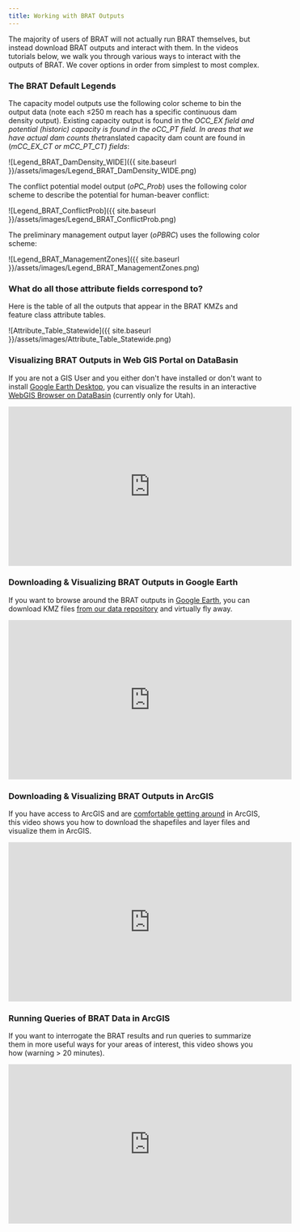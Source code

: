 ```yaml
---
title: Working with BRAT Outputs
---
```


The majority of users of BRAT will not actually run BRAT themselves, but instead download BRAT outputs and interact with them. In the videos tutorials below, we walk you through various ways to interact with the outputs of BRAT. We cover options in order from simplest to most complex. 

### The BRAT Default Legends

The capacity model outputs use the following color scheme to bin the output data (note each ≤250 m reach has a specific continuous dam density output). Existing capacity output is found in the *OCC_EX field and potential (historic) capacity is found in the* *oCC_PT field. In areas that we have actual dam counts the*translated capacity dam count are found in (*mCC_EX_CT or mCC_PT_CT) fields*: 

![Legend_BRAT_DamDensity_WIDE]({{ site.baseurl }}/assets/images/Legend_BRAT_DamDensity_WIDE.png)



The conflict potential model output (*oPC_Prob*) uses the following color scheme to describe the potential for human-beaver conflict:



![Legend_BRAT_ConflictProb]({{ site.baseurl }}/assets/images/Legend_BRAT_ConflictProb.png)



The preliminary management output layer (*oPBRC*) uses the following color scheme:



![Legend_BRAT_ManagementZones]({{ site.baseurl }}/assets/images/Legend_BRAT_ManagementZones.png)



### What do all those attribute fields correspond to?

Here is the table of all the outputs that appear in the BRAT KMZs and feature class attribute tables.

![Attribute_Table_Statewide]({{ site.baseurl }}/assets/images/Attribute_Table_Statewide.png)



### Visualizing BRAT Outputs in Web GIS Portal on DataBasin

If you are not a GIS User and you either don't have installed or don't want to install [Google Earth Desktop](https://www.google.com/earth/), you can visualize the results in an interactive [WebGIS Browser on DataBasin](http://databasin.org/datasets/1420ffb7e9674753a5fb626e2b830c1f) (currently only for Utah). 



<iframe width="560" height="315" src="https://www.youtube.com/embed/YCb1Gq3DORI" frameborder="0" allowfullscreen></iframe>



### Downloading & Visualizing BRAT Outputs in Google Earth

If you want to browse around the BRAT outputs in [Google Earth](https://www.google.com/earth/), you can download KMZ files [from our data repository](http://brat.joewheaton.org/brat-data) and virtually fly away.



<iframe width="560" height="315" src="https://www.youtube.com/embed/gl8hn9xfeHg" frameborder="0" allowfullscreen></iframe>



### Downloading & Visualizing BRAT Outputs in ArcGIS

If you have access to ArcGIS and are [comfortable getting around](http://gis.joewheaton.org/) in ArcGIS, this video shows you how to download the shapefiles and layer files and visualize them in ArcGIS.



<iframe width="560" height="315" src="https://www.youtube.com/embed/6sZ6Y5tGPso" frameborder="0" allowfullscreen></iframe>



### Running Queries of BRAT Data in ArcGIS

If you want to interrogate the BRAT results and run queries to summarize them in more useful ways for your areas of interest, this video shows you how (warning > 20 minutes). 



<iframe width="560" height="315" src="https://www.youtube.com/embed/rLsnBZ6YcU0" frameborder="0" allowfullscreen></iframe>



